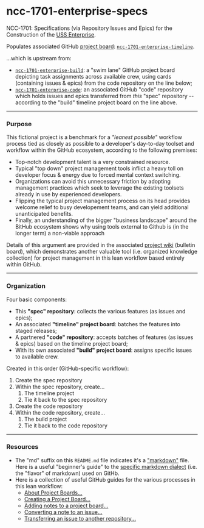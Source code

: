 # ncc-1701-enterprise-specs
NCC-1701: Specifications (via Repository Issues and Epics) for the Construction of the [USS Enterprise](https://www.startrek.com/database_article/enterprise).

Populates associated GitHub [project board](https://help.github.com/en/articles/about-project-boards):  [`ncc-1701-enterprise-timeline`](https://github.com/dpcunningham/ncc-1701-enterprise-specs/projects).

...which is upstream from:
- [`ncc-1701-enterprise-build`](https://github.com/dpcunningham/ncc-1701-enterprise-code/projects): a "swim lane" GitHub project board depicting task assignments across available crew, using cards (containing issues & epics) from the code repository on the line below;
- [`ncc-1701-enterprise-code`](https://github.com/dpcunningham/ncc-1701-enterprise-code): an associated GitHub "code" repository which holds issues and epics transferred from *this* "spec" repository -- according to the "build" timeline project board on the line above.


---

### Purpose

This fictional project is a benchmark for a _"leanest possible"_ workflow process tied as closely as possible to a developer's day-to-day toolset and workflow within the GitHub ecosystem, according to the following premises:

- Top-notch development talent is a very constrained resource.  
- Typical "top down" project management tools inflict a heavy toll on developer focus & energy due to forced mental context switching.  
- Organizations can avoid this unnecessary friction by adopting management practices which seek to leverage the existing toolsets already in use by experienced developers.  
- Flipping the typical project management process on its head provides welcome relief to busy developement teams, and can yield additional unanticipated benefits. 
- Finally, an understanding of the bigger "business landscape" around the BitHub ecosystem shows why using tools external to Github is (in the longer term) a non-viable approach

Details of this argument are provided in the associated [project wiki](https://github.com/dpcunningham/ncc-1701-enterprise-specs/wiki/A-Lean-Project-Management-Workflow-Based-Entirely-Within-GitHub) (bulletin board), which demonstrates another valuable tool (i.e. organized knowledge collection) for project management in this lean workflow based entirely within GitHub.


---

### Organization

Four basic components:

- This **"spec" repository**: collects the various features (as issues and epics);
- An associated **"timeline" project board**: batches the features into staged releases;
- A partnered **"code" repository**: accepts batches of features (as issues & epics) based on the timeline project board;
- With its own associated **"build" project board**: assigns specific issues to available crew. 


Created in this order (GitHub-specific workflow):
  1. Create the spec repository
  2. Within the spec repository, create...
     1. The timeline project
     2. Tie it back to the spec repository
  3. Create the code repository
  4. Within the code repository, create...
     1. The build project
     2. Tie it back to the code repository

--- 

### Resources

- The "md" suffix on this `README.md` file indicates it's a ["markdown"](https://en.wikipedia.org/wiki/Markdown) file. Here is a useful "beginner's guide" to the [specific markdown dialect](https://help.github.com/en/articles/basic-writing-and-formatting-syntax) (i.e. the "flavor" of markdown) used on GitHb.
- Here is a collection of useful GitHub guides for the various processes in this lean workflow:
  - [About Project Boards...](https://help.github.com/en/articles/about-project-boards)
  - [Creating a Project Board...](https://help.github.com/en/articles/creating-a-project-board)
  - [Adding notes to a project board...](https://help.github.com/en/articles/adding-notes-to-a-project-board#converting-a-note-to-an-issue)
  - [Converting a note to an issue...](https://help.github.com/en/articles/adding-notes-to-a-project-board#converting-a-note-to-an-issue)
  - [Transferring an issue to another repository...](https://help.github.com/en/articles/transferring-an-issue-to-another-repository)

